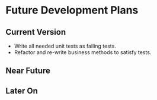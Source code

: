 # Future Development Plans

## Current Version

- Write all needed unit tests as failing tests.
- Refactor and re-write business methods to satisfy tests.

## Near Future


## Later On


